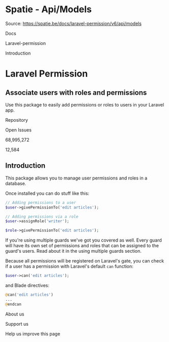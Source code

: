 # Spatie - Api/Models

Source: https://spatie.be/docs/laravel-permission/v6/api/models

Docs

Laravel-permission

Introduction

Laravel Permission
==================

Associate users with roles and permissions
------------------------------------------

Use this package to easily add permissions or roles to users in your Laravel app.

Repository

Open Issues

68,995,272

12,584

Introduction
------------

This package allows you to manage user permissions and roles in a database.

Once installed you can do stuff like this:

```php
// Adding permissions to a user
$user->givePermissionTo('edit articles');

// Adding permissions via a role
$user->assignRole('writer');

$role->givePermissionTo('edit articles');

```
If you're using multiple guards we've got you covered as well. Every guard will have its own set of permissions and roles that can be assigned to the guard's users. Read about it in the using multiple guards section.

Because all permissions will be registered on Laravel's gate, you can check if a user has a permission with Laravel's default `can` function:

```php
$user->can('edit articles');

```
and Blade directives:

```php
@can('edit articles')
...
@endcan

```
About us

Support us

Help us improve this page